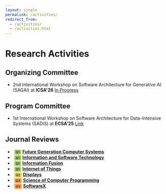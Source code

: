 ```yaml
---
layout: single
permalink: /activities/
redirect_from: 
  - /activities/
  - /activities.html
---
```


# Research Activities

## Organizing Committee

- 2nd International Workshop on Software Architecture for Generative AI (SAGAI) at **ICSA'26** [In Progress]()

## Program Committee

- 1st International Workshop on Software Architecture for Data-Intensive Systems (SADIS) at **ECSA'25** [Link](https://sadis2025.smartarch.cz/index.html)

## Journal Reviews

- <span style="display:inline-block;background:#A4CF63;color:#333;font-weight:bold;font-size:10px;border-radius:3px;padding:2px 5px;margin-left:4px;">Q1</span> [**Future Generation Computer Systems**](https://www.sciencedirect.com/journal/future-generation-computer-systems)
- <span style="display:inline-block;background:#A4CF63;color:#333;font-weight:bold;font-size:10px;border-radius:3px;padding:2px 5px;margin-left:4px;">Q1</span> [**Information and Software Technology**](https://www.sciencedirect.com/journal/information-and-software-technology)
- <span style="display:inline-block;background:#A4CF63;color:#333;font-weight:bold;font-size:10px;border-radius:3px;padding:2px 5px;margin-left:4px;">Q1</span> [**Information Fusion**](https://www.sciencedirect.com/journal/information-fusion)
- <span style="display:inline-block;background:#A4CF63;color:#333;font-weight:bold;font-size:10px;border-radius:3px;padding:2px 5px;margin-left:4px;">Q1</span> [**Internet of Things**](https://www.sciencedirect.com/journal/internet-of-things) 
- <span style="display:inline-block;background:#E8D559;color:#333;font-weight:bold;font-size:10px;border-radius:3px;padding:2px 5px;margin-left:4px;">Q2</span> [**Displays**](https://www.sciencedirect.com/journal/displays) 
- <span style="display:inline-block;background:#FBA353;color:#333;font-weight:bold;font-size:10px;border-radius:3px;padding:2px 5px;margin-left:4px;">Q3</span> [**Science of Computer Programming**](https://www.sciencedirect.com/journal/science-of-computer-programming) 
- <span style="display:inline-block;background:#FBA353;color:#333;font-weight:bold;font-size:10px;border-radius:3px;padding:2px 5px;margin-left:4px;">Q3</span> [**SoftwareX**](https://www.sciencedirect.com/journal/softwarex) 

